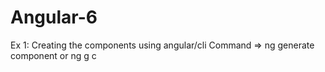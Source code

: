 # Angular-6

Ex 1: Creating the components using angular/cli 
      Command => ng generate component <component name>  or ng g c <component name>
      
      
